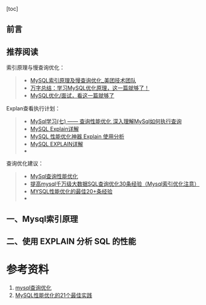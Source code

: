 [toc]



## 前言



## 推荐阅读

索引原理与慢查询优化：

> - [MySQL索引原理及慢查询优化_美团技术团队](https://tech.meituan.com/2014/06/30/mysql-index.html)
> - [万字总结：学习MySQL优化原理，这一篇就够了！](https://dbaplus.cn/news-155-1531-1.html)
> - [MySQL优化/面试，看这一篇就够了](https://juejin.cn/post/6844903750839058446)



Explan查看执行计划：

> - [MySql学习(七) —— 查询性能优化 深入理解MySql如何执行查询](https://www.cnblogs.com/chiangchou/p/mysql-8.html)
> - [MySQL Explain详解](https://www.cnblogs.com/xuanzhi201111/p/4175635.html)
> - [MySQL 性能优化神器 Explain 使用分析](https://segmentfault.com/a/1190000008131735)
> - [MySQL EXPLAIN详解](https://www.jianshu.com/p/ea3fc71fdc45)
> - 



查询优化建议：

> - [MySql查询性能优化](https://segmentfault.com/a/1190000011330649)
> - [提高mysql千万级大数据SQL查询优化30条经验（Mysql索引优化注意）](https://blog.csdn.net/cjfeii/article/details/50247339)
> - [MYSQL性能优化的最佳20+条经验](https://coolshell.cn/articles/1846.html)
> - 



## 一、Mysql索引原理





## 二、使用 EXPLAIN 分析 SQL 的性能













# 参考资料

1. [mysql查询优化]( https://blog.csdn.net/wind_cp/article/details/89113070 )
2. [MySQL性能优化的21个最佳实践]( https://www.iteye.com/blog/mygirl1314520-829377 )



